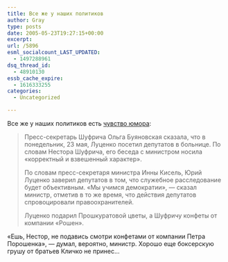 ```yaml
---
title: Все же у наших политиков
author: Gray
type: posts
date: 2005-05-23T19:27:15+00:00
excerpt:
url: /5896
esml_socialcount_LAST_UPDATED:
  - 1497288961
dsq_thread_id:
  - 48910130
essb_cache_expire:
  - 1616333255
categories:
  - Uncategorized

---
```








Все же у наших политиков есть <a href="http://www.korrespondent.net/main/122117" target="_blank">чувство юмора</a>:

> Пресс-секретарь Шуфрича Ольга Буяновская сказала, что в понедельник, 23 мая, Луценко посетил депутатов в больнице. По словам Нестора Шуфрича, его беседа с министром носила &#171;корректный и взвешенный характер&#187;.
> 
> По словам пресс-секретаря министра Инны Кисель, Юрий Луценко заверил депутатов в том, что служебное расследование будет объективным. &#171;Мы учимся демократии&#187;, &#8212; сказал министр, отметив в то же время, что действия депутатов спровоцировали правоохранителей.
> 
> Луценко подарил Прошкуратовой цветы, а Шуфричу конфеты от компании &#171;Рошен&#187;. 

&#171;Ешь, Нестор, не подавись смотри конфетами от компании Петра Порошенка&#187;, &#8212; думал, вероятно, министр. Хорошо еще боксерскую грушу от братьев Кличко не принес&#8230;